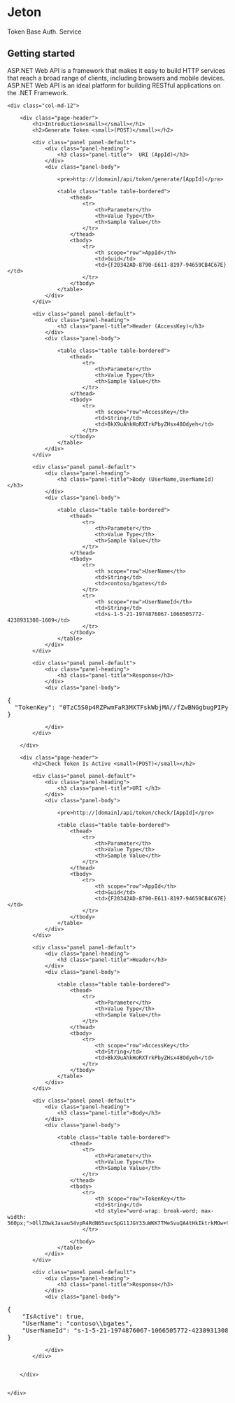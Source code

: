 # Jeton

Token Base Auth. Service

<div class="row">
    <div class="col-md-12">
        <h2>Getting started</h2>
        <p>
            ASP.NET Web API is a framework that makes it easy to build HTTP services that reach
            a broad range of clients, including browsers and mobile devices. ASP.NET Web API
            is an ideal platform for building RESTful applications on the .NET Framework.
        </p>
    </div>

    <div class="col-md-12">

        <div class="page-header">
            <h1>Introduction<small></small></h1>
            <h2>Generate Token <small>(POST)</small></h2>

            <div class="panel panel-default">
                <div class="panel-heading">
                    <h3 class="panel-title">  URI (AppId)</h3>
                </div>
                <div class="panel-body">

                    <pre>http://[domain]/api/token/generate/[AppId]</pre>

                    <table class="table table-bordered">
                        <thead>
                            <tr>
                                <th>Parameter</th>
                                <th>Value Type</th>
                                <th>Sample Value</th>
                            </tr>
                        </thead>
                        <tbody>
                            <tr>
                                <th scope="row">AppId</th>
                                <td>Guid</td>
                                <td>{F20342AD-8790-E611-8197-94659CB4C67E}</td>
                            </tr>
                        </tbody>
                    </table>
                </div>
            </div>

            <div class="panel panel-default">
                <div class="panel-heading">
                    <h3 class="panel-title">Header (AccessKey)</h3>
                </div>
                <div class="panel-body">

                    <table class="table table-bordered">
                        <thead>
                            <tr>
                                <th>Parameter</th>
                                <th>Value Type</th>
                                <th>Sample Value</th>
                            </tr>
                        </thead>
                        <tbody>
                            <tr>
                                <th scope="row">AccessKey</th>
                                <td>String</td>
                                <td>BkX9uAhkHoRXTrkPbyZHsx48Odyeh</td>
                            </tr>
                        </tbody>
                    </table>
                </div>
            </div>

            <div class="panel panel-default">
                <div class="panel-heading">
                    <h3 class="panel-title">Body (UserName,UserNameId)</h3>
                </div>
                <div class="panel-body">

                    <table class="table table-bordered">
                        <thead>
                            <tr>
                                <th>Parameter</th>
                                <th>Value Type</th>
                                <th>Sample Value</th>
                            </tr>
                        </thead>
                        <tbody>
                            <tr>
                                <th scope="row">UserName</th>
                                <td>String</td>
                                <td>contoso/bgates</td>
                            </tr>
                            <tr>
                                <th scope="row">UserNameId</th>
                                <td>String</td>
                                <td>s-1-5-21-1974876067-1066505772-4238931308-1609</td>
                            </tr>
                        </tbody>
                    </table>
                </div>
            </div>

            <div class="panel panel-default">
                <div class="panel-heading">
                    <h3 class="panel-title">Response</h3>
                </div>
                <div class="panel-body">

<pre>{
  "TokenKey": "0TzC5S0p4RZPwmFaR3MXTFskWbjMA//fZwBNGgbugPIPywKrpVPQnR6ByGT/yP/W5q6xWFhGdlq+WqOA20SnGWQIGwo/NThZ+KzcMlNt2Ygai/liTEf/KEi49PV4Fnn0mZFzUjnWss3zQw/HadmCfTjnKl6a+5NCBTsctYUZDUDcyse+tRavtT4gAI2KY2mairoRWrpr6DEW8DyxaCafJcBApDQ97mAUKQGtFClPeLJsqT10zaMFVasm5BKRrpt1"
}
</pre>
                </div>
            </div>

        </div>

        <div class="page-header">
            <h2>Check Token Is Active <small>(POST)</small></h2>

            <div class="panel panel-default">
                <div class="panel-heading">
                    <h3 class="panel-title">URI </h3>
                </div>
                <div class="panel-body">

                    <pre>http://[domain]/api/token/check/[AppId]</pre>

                    <table class="table table-bordered">
                        <thead>
                            <tr>
                                <th>Parameter</th>
                                <th>Value Type</th>
                                <th>Sample Value</th>
                            </tr>
                        </thead>
                        <tbody>
                            <tr>
                                <th scope="row">AppId</th>
                                <td>Guid</td>
                                <td>{F20342AD-8790-E611-8197-94659CB4C67E}</td>
                            </tr>
                        </tbody>
                    </table>
                </div>
            </div>

            <div class="panel panel-default">
                <div class="panel-heading">
                    <h3 class="panel-title">Header</h3>
                </div>
                <div class="panel-body">

                    <table class="table table-bordered">
                        <thead>
                            <tr>
                                <th>Parameter</th>
                                <th>Value Type</th>
                                <th>Sample Value</th>
                            </tr>
                        </thead>
                        <tbody>
                            <tr>
                                <th scope="row">AccessKey</th>
                                <td>String</td>
                                <td>BkX9uAhkHoRXTrkPbyZHsx48Odyeh</td>
                            </tr>
                        </tbody>
                    </table>
                </div>
            </div>

            <div class="panel panel-default">
                <div class="panel-heading">
                    <h3 class="panel-title">Body</h3>
                </div>
                <div class="panel-body">

                    <table class="table table-bordered">
                        <thead>
                            <tr>
                                <th>Parameter</th>
                                <th>Value Type</th>
                                <th>Sample Value</th>
                            </tr>
                        </thead>
                        <tbody>
                            <tr>
                                <th scope="row">TokenKey</th>
                                <td>String</td>
                                <td style="word-wrap: break-word; max-width: 560px;">OllZ0wkJasau54vpR4RdN65uvcSpG11JGY33uWKK7TMeSvuQA4tHkIktrkMOw+9chki0g7gx+CR2oOomHFn+FXRaY4DgsOjL7+PMFUT4+F6jac4c4IkuUw3lWS4pscZn+psmgg+xsyAMwZZ2R4sd2IWq7dWd+G1pEKkslnxAM/ddjie9fpeF9CDFUy6VoIoT0CYG6LCDrLeaPm2A7vWgHC4HQkI4OLmxrJMNhEge7QmUTmnzMbN0o45yVJXKbU9p</td>
                            </tr>
                            
                        </tbody>
                    </table>
                </div>
            </div>

            <div class="panel panel-default">
                <div class="panel-heading">
                    <h3 class="panel-title">Response</h3>
                </div>
                <div class="panel-body">

<pre>{
    "IsActive": true,
    "UserName": "contoso\\bgates",
    "UserNameId": "s-1-5-21-1974876067-1066505772-4238931308-1609"
}
</pre>
                </div>
            </div>


        </div>


    </div>

</div>
